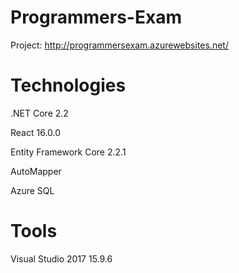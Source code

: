 # Programmers-Exam

Project: http://programmersexam.azurewebsites.net/

# Technologies
.NET Core 2.2

React 16.0.0

Entity Framework Core 2.2.1

AutoMapper

Azure SQL


# Tools
Visual Studio 2017 15.9.6
